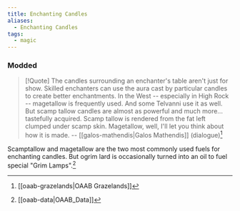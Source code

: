 ```yaml
---
title: Enchanting Candles
aliases:
  - Enchanting Candles
tags:
  - magic
---
```

### Modded
> [!Quote]
> The candles surrounding an enchanter's table aren't just for show. Skilled enchanters can use the aura cast by particular candles to create better enchantments. In the West -- especially in High Rock -- magetallow is frequently used. And some Telvanni use it as well. But scamp tallow candles are almost as powerful and much more... tastefully acquired. Scamp tallow is rendered from the fat left clumped under scamp skin. Magetallow, well, I'll let you think about how it is made.
> -- [[galos-mathendis|Galos Mathendis]] (dialogue)[^1]

Scamptallow and magetallow are the two most commonly used fuels for enchanting candles. But ogrim lard is occasionally turned into an oil to fuel special "Grim Lamps".[^2]

[^1]: [[oaab-grazelands|OAAB Grazelands]]
[^2]: [[oaab-data|OAAB_Data]]